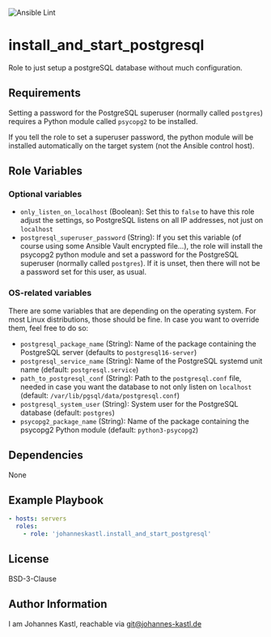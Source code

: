 ![Ansible Lint](https://github.com/johanneskastl/ansible-role-install_and_start_postgresql/workflows/Ansible%20Lint/badge.svg)

# install_and_start_postgresql

Role to just setup a postgreSQL database without much configuration.

## Requirements

Setting a password for the PostgreSQL superuser (normally called `postgres`)
requires a Python module called `psycopg2` to be installed.

If you tell the role to set a superuser password, the python module will be
installed automatically on the target system (not the Ansible control host).

## Role Variables

### Optional variables

- `only_listen_on_localhost` (Boolean): Set this to `false` to have this role
  adjust the settings, so PostgreSQL listens on all IP addresses, not just on
  `localhost`
- `postgresql_superuser_password` (String): If you set this variable (of course
  using some Ansible Vault encrypted file...), the role will install the
  psycopg2 python module and set a password for the PostgreSQL superuser
  (normally called `postgres`). If it is unset, then there will not be a
  password set for this user, as usual.

### OS-related variables

There are some variables that are depending on the operating system. For most
Linux distributions, those should be fine. In case you want to override them,
feel free to do so:

- `postgresql_package_name` (String): Name of the package containing the
  PostgreSQL server (defaults to `postgresql16-server`)
- `postgresql_service_name` (String): Name of the PostgreSQL systemd unit name
  (default: `postgresql.service`)
- `path_to_postgresql_conf` (String): Path to the `postgresql.conf` file, needed
  in case you want the database to not only listen on `localhost` (default:
  `/var/lib/pgsql/data/postgresql.conf`)
- `postgresql_system_user` (String): System user for the PostgreSQL database
  (default: `postgres`)
- `psycopg2_package_name` (String): Name of the package containing the psycopg2
  Python module (default: `python3-psycopg2`)

## Dependencies

None

## Example Playbook

```yaml
- hosts: servers
  roles:
    - role: 'johanneskastl.install_and_start_postgresql'
```

## License

BSD-3-Clause

## Author Information

I am Johannes Kastl, reachable via git@johannes-kastl.de
